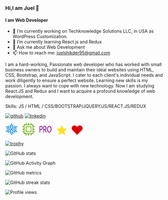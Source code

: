 ### Hi,I am Juel 👋
#### I am Web Developer 

- 🔭 I’m currently working on Techknowledge Solutions LLC, in USA as WordPress Customization.  
- 🌱 I’m currently learning React.js and Redux  
- 💬 Ask me about Web Development  
- 📫 How to reach me: juelshikder95@gmail.com  

I am a hard-working, Passionate web developer who has worked with small business owners to build and maintain their ideal websites using HTML, CSS, Bootstrap, and JavaScript. I cater to each client's individual needs and work diligently to ensure a perfect website. Learning new skills is my passion. I always want to cope with new technology. Now I am studying React.JS and Redux and I want to acquire a profound knowledge of web development. 

Skills: JS / HTML / CSS/BOOTSTRAP/JQUERY/JS/REACT.JS/REDUX

[<img src='https://cdn.jsdelivr.net/npm/simple-icons@3.0.1/icons/github.svg' alt='github' height='40'>](https://github.com/Juel19)  [<img src='https://cdn.jsdelivr.net/npm/simple-icons@3.0.1/icons/linkedin.svg' alt='linkedin' height='40'>](https://www.linkedin.com/in/https://www.linkedin.com/in/md-juel-shikder-b74ba4200//)  

<a href='https://archiveprogram.github.com/'><img src='https://raw.githubusercontent.com/acervenky/animated-github-badges/master/assets/acbadge.gif' width='40' height='40'></a> <a href='https://docs.github.com/en/developers'><img src='https://raw.githubusercontent.com/acervenky/animated-github-badges/master/assets/devbadge.gif' width='40' height='40'></a> <a href='https://github.com/pricing'><img src='https://raw.githubusercontent.com/acervenky/animated-github-badges/master/assets/pro.gif' width='40' height='40'></a> <a href='https://stars.github.com/'><img src='https://raw.githubusercontent.com/acervenky/animated-github-badges/master/assets/starbadge.gif' width='35' height='35'></a> <a href='https://docs.github.com/en/github/supporting-the-open-source-community-with-github-sponsors'><img src='https://raw.githubusercontent.com/acervenky/animated-github-badges/master/assets/sponsorbadge.gif' width='35' height='35'></a> 

[![trophy](https://github-profile-trophy.vercel.app/?username=Juel19)](https://github.com/ryo-ma/github-profile-trophy)

![GitHub stats](https://github-readme-stats.vercel.app/api?username=Juel19&show_icons=true)  

![GitHub Activity Graph](https://activity-graph.herokuapp.com/graph?username=Juel19)  

![GitHub metrics](https://metrics.lecoq.io/Juel19)  

![GitHub streak stats](https://github-readme-streak-stats.herokuapp.com/?user=Juel19)  

![Profile views](https://gpvc.arturio.dev/Juel19)  

